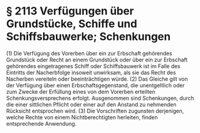 # § 2113 Verfügungen über Grundstücke, Schiffe und Schiffsbauwerke; Schenkungen
(1) Die Verfügung des Vorerben über ein zur Erbschaft gehörendes Grundstück oder Recht an einem Grundstück oder über ein zur Erbschaft gehörendes eingetragenes Schiff oder Schiffsbauwerk ist im Falle des Eintritts der Nacherbfolge insoweit unwirksam, als sie das Recht des Nacherben vereiteln oder beeinträchtigen würde.
(2) Das Gleiche gilt von der Verfügung über einen Erbschaftsgegenstand, die unentgeltlich oder zum Zwecke der Erfüllung eines von dem Vorerben erteilten Schenkungsversprechens erfolgt. Ausgenommen sind Schenkungen, durch die einer sittlichen Pflicht oder einer auf den Anstand zu nehmenden Rücksicht entsprochen wird.
(3) Die Vorschriften zugunsten derjenigen, welche Rechte von einem Nichtberechtigten herleiten, finden entsprechende Anwendung.